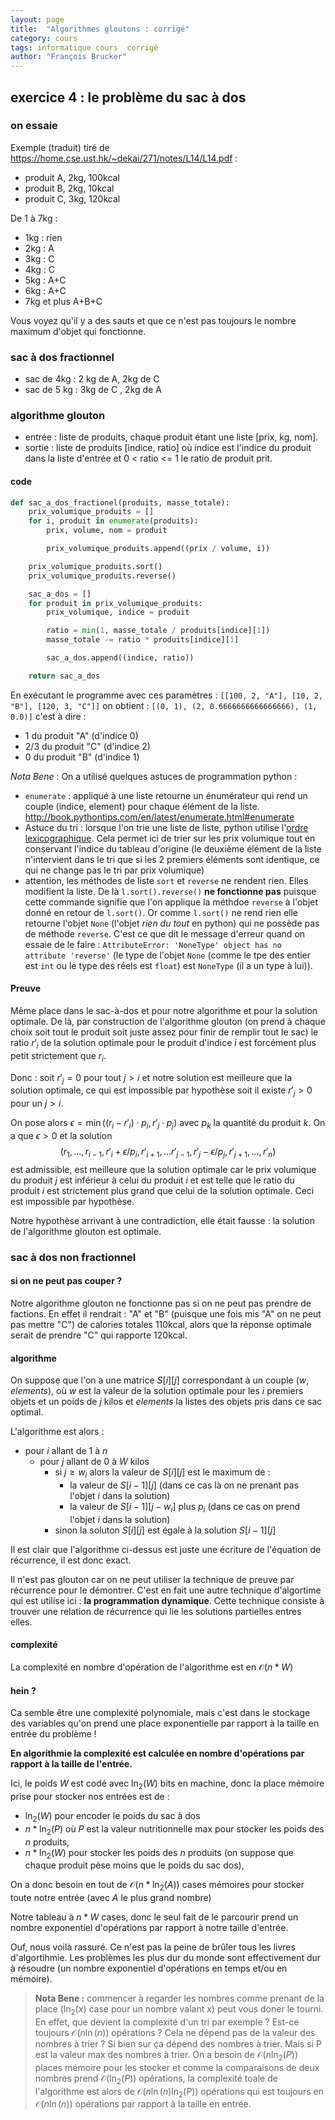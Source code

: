 ```yaml
---
layout: page
title:  "Algorithmes gloutons : corrigé"
category: cours
tags: informatique cours  corrigé
author: "François Brucker"
---
```






## exercice 4 : le problème du sac à dos


### on essaie 

Exemple (traduit) tiré de <https://home.cse.ust.hk/~dekai/271/notes/L14/L14.pdf> :

* produit A, 2kg, 100kcal
* produit B, 2kg, 10kcal
* produit C, 3kg, 120kcal


De 1 à 7kg :

  - 1kg : rien
  - 2kg : A
  - 3kg : C
  - 4kg : C
  - 5kg : A+C
  - 6kg : A+C
  - 7kg et plus A+B+C

Vous voyez qu'il y a des sauts et que ce n'est pas toujours le nombre maximum d'objet qui fonctionne.

### sac à dos fractionnel

  - sac de 4kg : 2 kg de A, 2kg de C
  - sac de 5 kg : 3kg de C , 2kg de A

### algorithme glouton

* entrée : liste de produits, chaque produit étant une liste [prix, kg, nom]. 
* sortie : liste de produits [indice, ratio] où indice est l'indice du produit dans la liste d'entrée et 0 < ratio <= 1  le ratio de produit prit.

#### code 

~~~ python 
def sac_a_dos_fractionel(produits, masse_totale):
    prix_volumique_produits = []
    for i, produit in enumerate(produits):
        prix, volume, nom = produit

        prix_volumique_produits.append((prix / volume, i))

    prix_volumique_produits.sort()
    prix_volumique_produits.reverse()

    sac_a_dos = []
    for produit in prix_volumique_produits:
        prix_volumique, indice = produit

        ratio = min(1, masse_totale / produits[indice][1])
        masse_totale -= ratio * produits[indice][1]

        sac_a_dos.append((indice, ratio))

    return sac_a_dos
~~~ 

En exécutant le programme avec ces paramètres : `[[100, 2, "A"], [10, 2, "B"], [120, 3, "C"]]` on obtient : `[(0, 1), (2, 0.6666666666666666), (1, 0.0)]`  c'est à dire : 

  - 1 du produit "A" (d'indice 0)
  - 2/3 du produit "C" (d'indice 2)
  - 0 du produit "B" (d'indice 1)

*Nota Bene* : On a utilisé quelques astuces de programmation python :

* `enumerate` : appliqué à une liste retourne un énumérateur qui rend un couple (indice, element) pour chaque élément de la liste. <http://book.pythontips.com/en/latest/enumerate.html#enumerate>
* Astuce du tri : lorsque l'on trie une liste de liste, python utilise l'[ordre lexicographique](https://fr.wikipedia.org/wiki/Ordre_lexicographique). Cela permet ici de trier sur les prix volumique tout en conservant l'indice du tableau d'origine (le deuxième élément de la liste n'intervient dans le tri que si les 2 premiers éléments sont identique, ce qui ne change pas le tri par prix volumique)
* attention, les méthodes de liste `sort` et `reverse` ne rendent rien. Elles modifient la liste. De là `l.sort().reverse()` **ne fonctionne pas** puisque cette commande signifie que l'on applique la méthdoe `reverse` à l'objet donné en retour de `l.sort()`. Or comme `l.sort()` ne rend rien elle retourne l'objet `None` (l'objet *rien du tout* en python) qui ne possède pas de méthode `reverse`. C'est ce que dit le message d'erreur quand on essaie de le faire : `AttributeError: 'NoneType' object has no attribute 'reverse'`  (le type de l'objet `None` (comme le tpe des entier est `int` ou le type des réels est `float`) est `NoneType` (il a un type à lui)).

#### Preuve

Même place dans le sac-à-dos et pour notre algorithme et pour la solution optimale. De là, par construction de l'algorithme glouton (on prend à chaque choix soit tout le produit soit juste assez pour finir de remplir tout le sac) le ratio $r'_i$ de la solution optimale pour le produit d'indice $i$ est forcément plus petit strictement que $r_i$.

Donc : soit $r'_j = 0$ pour tout $j > i$ et notre solution est meilleure que la solution optimale, ce qui est impossible par hypothèse soit il existe $r'_j >0$  pour un $j>i$. 

On pose alors $\epsilon = \min((r_i -r'_i) \cdot p_i, r'_j \cdot p_j)$ avec $p_k$ la quantité du produit $k$. 
On a que $\epsilon >0$ et la solution $$(r_1, \dots, r_{i-1}, r'_i + \epsilon / p_i, r'_{i+1}, \dots r'_{j-1}, r'_j - \epsilon / p_j, r'_{j+1}, \dots, r'_n)$$ est admissible, est meilleure que la solution optimale car le prix volumique du produit $j$ est inférieur à celui du produit $i$ et est telle que le ratio du produit $i$ est strictement plus grand que celui de la solution optimale. Ceci est impossible par hypothèse.

Notre hypothèse arrivant à une contradiction, elle était fausse : la solution de l'algorithme glouton est optimale.



### sac à dos non fractionnel

#### si on ne peut pas couper ?

Notre algorithme glouton ne fonctionne pas si on ne peut pas prendre de factions. En effet il rendrait : "A" et "B" (puisque une fois mis "A" on ne peut pas mettre "C") de calories totales 110kcal, alors que la réponse optimale serait de prendre "C" qui rapporte 120kcal.

#### algorithme

On suppose que l'on a une matrice $S[i][j]$ correspondant à un couple $(w, elements)$, où $w$ est la valeur de la solution optimale pour les $i$ premiers objets et un poids de $j$ kilos et $elements$ la listes des objets pris dans ce sac optimal.

L'algorithme est alors : 

  - pour $i$ allant de $1$ à $n$
    - pour $j$ allant de $0$ à $W$ kilos
      - si $j \geq w_i$ alors la valeur de $S[i][j]$ est le maximum de :
        - la valeur de $S[i-1][j]$ (dans ce cas là on ne prenant pas l'objet $i$ dans la solution)
        - la valeur de $S[i-1][j - w_i]$ plus $p_i$ (dans ce cas on prend l'objet $i$ dans la solution)
      - sinon la soluton $S[i][j]$ est égale à la solution $S[i-1][j]$


Il est clair que l'algorithme ci-dessus est juste une écriture de l'équation de récurrence, il est donc exact.

Il n'est pas glouton car on ne peut utiliser la technique de preuve par récurrence pour le démontrer. C'est en fait une autre technique d'algortime qui est utilise ici : **la programmation dynamique**. Cette technique consiste à trouver une relation de récurrence qui lie les solutions partielles entres elles.

#### complexité

La complexité en nombre d'opération de l'algorithme est en $\mathcal{O}(n * W)$

#### hein ?

Ca semble être une complexité polynomiale, mais c'est dans le stockage des variables qu'on prend une place exponentielle par rapport à la taille en entrée du problème ! 

**En algorithmie la complexité est calculée en nombre d'opérations par rapport à la taille de l'entrée.**

Ici, le poids $W$ est codé avec $\ln_2(W)$ bits en machine, donc la place mémoire prise pour stocker nos entrées est de : 

  - $\ln_2(W)$ pour encoder le poids du sac à dos
  - $n * \ln_2(P)$ où $P$ est la valeur nutritionnelle max pour stocker les poids des $n$ produits,
  - $n * \ln_2(W)$  pour stocker les poids des $n$ produits (on suppose que chaque produit pèse moins que le poids du sac  dos),

On a donc besoin en tout de $\mathcal{O}(n * \ln_2(A))$ cases mémoires pour stocker toute notre entrée (avec $A$ le plus grand nombre)

Notre tableau à $n * W$ cases, donc le seul fait de le parcourir prend un nombre exponentiel d'opérations par rapport à notre taille d'entrée.


Ouf, nous voilà rassuré. Ce n'est pas la peine de brûler tous les livres d'algortihmie. Les problèmes les plus dur du monde sont effectivement dur à résoudre (un nombre exponentiel d'opérations en temps et/ou en mémoire).


> **Nota Bene :** commencer à regarder les nombres comme prenant de la place ($\ln_2(x)$ case pour un nombre valant $x$) peut vous doner le tourni. En effet, que devient la complexité d'un tri par exemple ? Est-ce toujours $\mathcal{O}(n\ln(n))$ opérations ? Cela ne dépend pas de la valeur des nombres à trier ? 
> Si bien sur ça dépend des nombres à trier. Mais si P est la valeur max des nombres à trier. On a besoin de $\mathcal{O}(n\ln_2(P))$ places mémoire pour les stocker et comme la comparaisons de deux nombres prend $\mathcal{O}(\ln_2(P))$ opérations, la complexité toale de l'algorithme est alors de $\mathcal{O}(n\ln(n)\ln_2(P))$ opérations qui est toujours en  $\mathcal{O}(n\ln(n))$ opérations par rapport à la taille en entrée.
